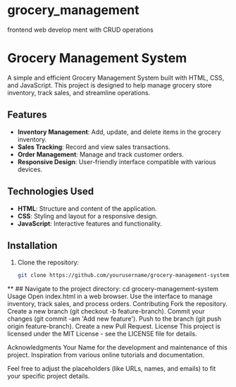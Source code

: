# grocery_management
frontend web develop ment with CRUD operations
# Grocery Management System

A simple and efficient Grocery Management System built with HTML, CSS, and JavaScript. This project is designed to help manage grocery store inventory, track sales, and streamline operations.

## Features

- **Inventory Management**: Add, update, and delete items in the grocery inventory.
- **Sales Tracking**: Record and view sales transactions.
- **Order Management**: Manage and track customer orders.
- **Responsive Design**: User-friendly interface compatible with various devices.

## Technologies Used

- **HTML**: Structure and content of the application.
- **CSS**: Styling and layout for a responsive design.
- **JavaScript**: Interactive features and functionality.

## Installation

1. Clone the repository:

   ```bash
   git clone https://github.com/yourusername/grocery-management-system.git

**   ## Navigate to the project directory:
cd grocery-management-system
Usage
Open index.html in a web browser.
Use the interface to manage inventory, track sales, and process orders.
Contributing
Fork the repository.
Create a new branch (git checkout -b feature-branch).
Commit your changes (git commit -am 'Add new feature').
Push to the branch (git push origin feature-branch).
Create a new Pull Request.
License
This project is licensed under the MIT License - see the LICENSE file for details.

Acknowledgments
Your Name for the development and maintenance of this project.
Inspiration from various online tutorials and documentation.


Feel free to adjust the placeholders (like URLs, names, and emails) to fit your specific project details.
